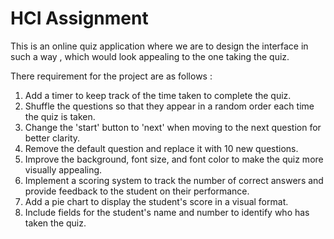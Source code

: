 # HCI Assignment
This is an online quiz application where we are to design the interface in such a way , which would look appealing to the one taking the quiz. 

There requirement for the project are as follows :
1. Add a timer to keep track of the time taken to complete the quiz.
2. Shuffle the questions so that they appear in a random order each time the quiz is taken.
3. Change the 'start' button to
'next' when moving to the next question for better clarity.
4. Remove the default question and replace it with 10 new questions.
5. Improve the background, font size, and font color to make the quiz more visually appealing.
6. Implement a scoring system to track the number of correct answers and provide feedback to the student on their performance.
7. Add a pie chart to display the student's score in a visual format.
8. Include fields for the student's name and number to identify who has taken the quiz.
